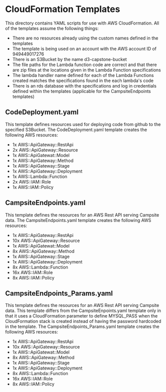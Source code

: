 # CloudFormation Templates

This directory contains YAML scripts for use with AWS CloudFormation.
All of the templates assume the following things:
* There are no resources already using the custom names defined in the templates
* The template is being used on an account with the AWS account ID of 949449017276 
* There is an S3Bucket by the name d3-capstone-bucket
* The file paths for the Lambda function code are correct and that there are zip files at the locations given in the Lambda Function specifications
* The lambda handler name defined for each of the Lambda Functions created matches the specifications found in the each lambda's code
* There is an rds database with the specifications and log in credentials defined within the templates (applicable for the CampsiteEndpoints templates)


## CodeDeployment.yaml

This template defines resources used for deploying code from github to the specified S3Bucket.
The CodeDeployment.yaml template creates the following AWS resources:
* 1x AWS::ApiGateway::RestApi
* 2x AWS::ApiGateway::Resource
* 1x AWS::ApiGatewat::Model
* 1x AWS::ApiGateway::Method
* 1x AWS::ApiGateway::Stage	
* 1x AWS::ApiGateway::Deployment
* 1x AWS::Lambda::Function
* 2x AWS::IAM::Role
* 1x AWS::IAM::Policy


## CampsiteEndpoints.yaml

This template defines the resources for an AWS Rest API serving Campsite data.
The CampsiteEndpoints.yaml template creates the following AWS resources:
* 1x AWS::ApiGateway::RestApi
* 10x AWS::ApiGateway::Resource
* 1x AWS::ApiGatewat::Model
* 8x AWS::ApiGateway::Method
* 1x AWS::ApiGateway::Stage
* 1x AWS::ApiGateway::Deployment
* 8x AWS::Lambda::Function
* 16x AWS::IAM::Role
* 8x AWS::IAM::Policy


## CampsiteEndpoints_Params.yaml

This template defines the resources for an AWS Rest API serving Campsite data. This template differs from the CampsiteEnpoints.yaml template only in that it uses a CloudFormation parameter to define MYSQL_PASS when the CloudFormation stack is created instead of having the password hardcoded in the template.
The CampsiteEndpoints_Params.yaml template creates the following AWS resources:
* 1x AWS::ApiGateway::RestApi
* 10x AWS::ApiGateway::Resource
* 1x AWS::ApiGatewat::Model
* 8x AWS::ApiGateway::Method
* 1x AWS::ApiGateway::Stage
* 1x AWS::ApiGateway::Deployment
* 8x AWS::Lambda::Function
* 16x AWS::IAM::Role
* 8x AWS::IAM::Policy
